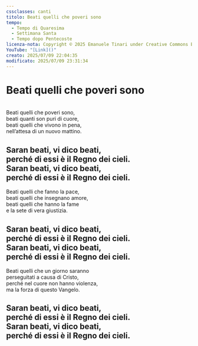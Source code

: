 ```yaml
---
cssclasses: canti
titolo: Beati quelli che poveri sono
tempo:
  - Tempo di Quaresima
  - Settimana Santa
  - Tempo dopo Pentecoste
licenza-nota: Copyright © 2025 Emanuele Tinari under Creative Commons BY-NC-SA 4.0 https://creativecommons.org/licenses/by-nc-sa/4.0/
YouTube: "[Link]()"
creato: 2025/07/09 22:04:35
modificato: 2025/07/09 23:31:34
---
```


# Beati quelli che poveri sono
<br>Beati quelli che poveri sono,<br>beati quanti son puri di cuore,<br>beati quelli che vivono in pena,<br>nell’attesa di un nuovo mattino.
## Saran beati, vi dico beati,<br>perché di essi è il Regno dei cieli.<br>Saran beati, vi dico beati,<br>perché di essi è il Regno dei cieli.
Beati quelli che fanno la pace,<br>beati quelli che insegnano amore,<br>beati quelli che hanno la fame<br>e la sete di vera giustizia.
## Saran beati, vi dico beati,<br>perché di essi è il Regno dei cieli.<br>Saran beati, vi dico beati,<br>perché di essi è il Regno dei cieli.
Beati quelli che un giorno saranno<br>perseguitati a causa di Cristo,<br>perché nel cuore non hanno violenza,<br>ma la forza di questo Vangelo.
## Saran beati, vi dico beati,<br>perché di essi è il Regno dei cieli.<br>Saran beati, vi dico beati,<br>perché di essi è il Regno dei cieli.
